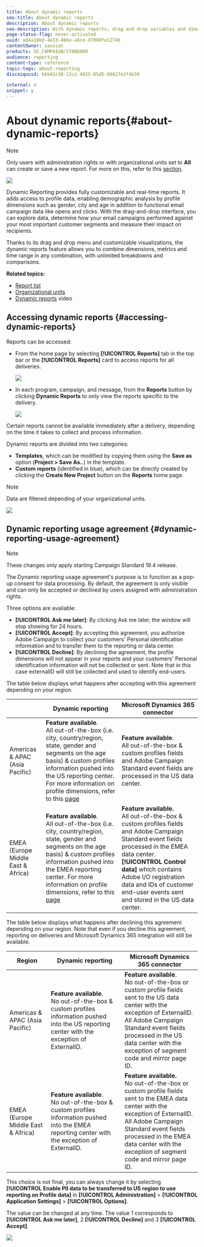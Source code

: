 ```yaml
---
title: About dynamic reports
seo-title: About dynamic reports
description: About dynamic reports
seo-description: With dynamic reports, drag and drop variables and dimensions into your freeform environment and analyze the success of your campaigns.
page-status-flag: never-activated
uuid: a84a18bd-4e33-466e-a6ce-d7008fe12746
contentOwner: sauviat
products: SG_CAMPAIGN/STANDARD
audience: reporting
content-type: reference
topic-tags: about-reporting
discoiquuid: bbb41c38-12c1-4625-85d5-69627e2f4b39

internal: n
snippet: y
---
```


# About dynamic reports{#about-dynamic-reports}

>[!NOTE]
>
>Only users with administration rights or with organizational units set to **All** can create or save a new report. For more on this, refer to this [section](../../administration/using/users-management.md).

![](assets/dynamic_report_intro.png)

Dynamic Reporting provides fully customizable and real-time  reports. It adds access to profile data, enabling demographic analysis by profile dimensions such as gender, city and age in addition to functional email campaign data like opens and clicks. With the drag-and-drop interface, you can explore data, determine how your email campaigns performed against your most important customer segments and measure their impact on recipients.

Thanks to its drag and drop menu and customizable visualizations, the dynamic reports feature allows you to combine dimensions, metrics and time range in any combination, with unlimited breakdowns and comparisons.


**Related topics:**

* [Report list](../../reporting/using/defining-the-report-period.md)
* [Organizational units](../../administration/using/organizational-units.md)
* [Dynamic reports](https://helpx.adobe.com/campaign/kt/acs/using/acs-creating-a-dynamic-report-feature-video-use.html) video

## Accessing dynamic reports {#accessing-dynamic-reports}

Reports can be accessed:

* From the home page by selecting **[!UICONTROL Reports]** tab in the top bar or the **[!UICONTROL Reports]** card to access reports for all deliveries.

  ![](assets/campaign_reports_access.png)

* In each program, campaign, and message, from the **Reports** button by clicking **Dynamic Reports** to only view the reports specific to the delivery.

  ![](assets/campaign_reports_description.png)

Certain reports cannot be available immediately after a delivery, depending on the time it takes to collect and process information.

Dynamic reports are divided into two categories:

* **Templates**, which can be modified by copying them using the **Save as** option (**Project > Save As..**) in the template.
* **Custom reports** (identified in blue), which can be directly created by clicking the **Create New Project** button on the **Reports** home page.

>[!NOTE]
>
>Data are filtered depending of your organizational units.

![](assets/dynamic_report_overview.png)

## Dynamic reporting usage agreement {#dynamic-reporting-usage-agreement}

>[!NOTE]
>
>These changes only apply starting Campaign Standard 19.4 release.

The Dynamic reporting usage agreement's purpose is to function as a pop-up consent for data processing. By default, the agreement is only visible and can only be accepted or declined by users assigned with administration rights.

Three options are available:

* **[!UICONTROL Ask me later]**: By clicking Ask me later, the window will stop showing for 24 hours.
* **[!UICONTROL Accept]**: By accepting this agreement, you authorize Adobe Campaign to collect your customers' Personal identification information and to transfer them to the reporting or data center.
* **[!UICONTROL Decline]**: By declining the agreement, the profile dimensions will not appear in your reports and your customers' Personal identification information will not be collected or sent. Note that in this case externalID will still be collected and used to identify end-users.

The table below displays what happens after accepting with this agreement depending on your region.

|  |Dynamic reporting|Microsoft Dynamics 365 connector|
|---|---|---|
|Americas & APAC (Asia Pacific)| **Feature available**. <br>All out-of-the-box (i.e. city, country/region, state, gender and segments on the age basis) & custom profiles information pushed into the US reporting center. For more information on profile dimensions, refer to this [page](../../reporting/using/list-of-components-.md) |**Feature available**. <br>All out-of-the-box & custom profiles fields and Adobe Campaign Standard event fields are processed in the US data center.|
|EMEA (Europe Middle East & Africa)|**Feature available**. <br>All out-of-the-box (i.e. city, country/region, state, gender and segments on the age basis) & custom profiles information pushed into the EMEA reporting center. For more information on profile dimensions, refer to this [page](../../reporting/using/list-of-components-.md)|**Feature available.** <br>All out-of-the-box & custom profiles fields and Adobe Campaign Standard event fields processed in the EMEA data center. **[!UICONTROL Control data]** which contains Adobe I/O registration data and IDs of customer end-user events sent and stored in the US data center.|

The table below displays what happens after declining this agreement depending on your region. Note that even if you decline this agreement, reporting on deliveries and Microsoft Dynamics 365 integration will still be available.

|  Region |Dynamic reporting|Microsoft Dynamics 365 connector|
|---|---|---|
|Americas & APAC (Asia Pacific)|**Feature available**. <br> No out-of-the-box & custom profiles information pushed into the US reporting center with the exception of ExternalID.|**Feature available**. <br>No out-of-the-box or custom profile fields sent to the US data center with the exception of ExternalID. <br>All Adobe Campaign Standard event fields processed in the US data center with the exception of segment code and mirror page ID.|
|EMEA (Europe Middle East & Africa)|**Feature available**. <br>No out-of-the-box & custom profiles information pushed into the EMEA reporting center with the exception of ExternalID.|**Feature available.** <br>No out-of-the-box or custom profile fields sent to the EMEA data center with the exception of ExternalID. <br>All Adobe Campaign Standard event fields processed in the EMEA data center with the exception of segment code and mirror page ID.|

This choice is not final, you can always change it by selecting **[!UICONTROL Enable PII data to be transferred to US region to use reporting on Profile data]** in **[!UICONTROL Administration]** > **[!UICONTROL Application Settings]** > **[!UICONTROL Options]**.

The value can be changed at any time. The value 1 corresponds to **[!UICONTROL Ask me later]**, 2 **[!UICONTROL Decline]** and 3 **[!UICONTROL Accept]**.

![](assets/pii_window_2.png)
